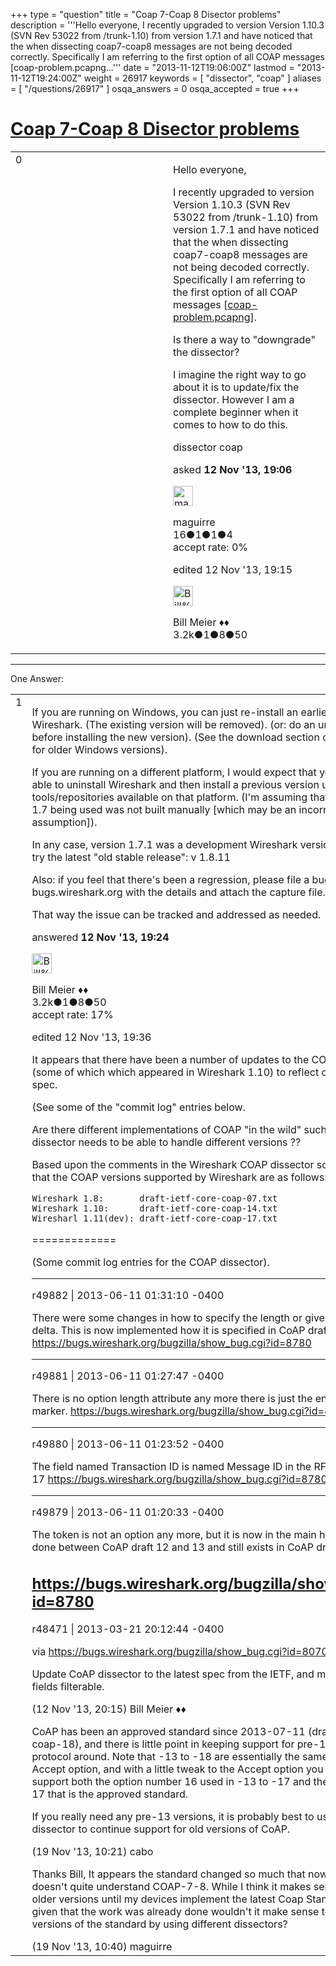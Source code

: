 +++
type = "question"
title = "Coap 7-Coap 8 Disector problems"
description = '''Hello everyone,  I recently upgraded to version Version 1.10.3 (SVN Rev 53022 from /trunk-1.10) from version 1.7.1 and have noticed that the when dissecting coap7-coap8 messages are not being decoded correctly. Specifically I am referring to the first option of all COAP messages [coap-problem.pcapng...'''
date = "2013-11-12T19:06:00Z"
lastmod = "2013-11-12T19:24:00Z"
weight = 26917
keywords = [ "dissector", "coap" ]
aliases = [ "/questions/26917" ]
osqa_answers = 0
osqa_accepted = true
+++

<div class="headNormal">

# [Coap 7-Coap 8 Disector problems](/questions/26917/coap-7-coap-8-disector-problems)

</div>

<div id="main-body">

<div id="askform">

<table id="question-table" style="width:100%;"><colgroup><col style="width: 50%" /><col style="width: 50%" /></colgroup><tbody><tr class="odd"><td style="width: 30px; vertical-align: top"><div class="vote-buttons"><div id="post-26917-score" class="post-score" title="current number of votes">0</div><div id="favorite-count" class="favorite-count"></div></div></td><td><div id="item-right"><div class="question-body"><p>Hello everyone,</p><p>I recently upgraded to version Version 1.10.3 (SVN Rev 53022 from /trunk-1.10) from version 1.7.1 and have noticed that the when dissecting coap7-coap8 messages are not being decoded correctly. Specifically I am referring to the first option of all COAP messages [<a href="https://www.dropbox.com/s/dtjspjjzod443kc/coap-problem.pcapng">coap-problem.pcapng</a>].</p><p>Is there a way to "downgrade" the dissector?</p><p>I imagine the right way to go about it is to update/fix the dissector. However I am a complete beginner when it comes to how to do this.</p></div><div id="question-tags" class="tags-container tags">dissector coap</div><div id="question-controls" class="post-controls"></div><div class="post-update-info-container"><div class="post-update-info post-update-info-user"><p>asked <strong>12 Nov '13, 19:06</strong></p><img src="https://secure.gravatar.com/avatar/84d0d36fb6753c5a4269bec6d5ec494b?s=32&amp;d=identicon&amp;r=g" class="gravatar" width="32" height="32" alt="maguirre&#39;s gravatar image" /><p>maguirre<br />
<span class="score" title="16 reputation points">16</span><span title="1 badges"><span class="badge1">●</span><span class="badgecount">1</span></span><span title="1 badges"><span class="silver">●</span><span class="badgecount">1</span></span><span title="4 badges"><span class="bronze">●</span><span class="badgecount">4</span></span><br />
<span class="accept_rate" title="Rate of the user&#39;s accepted answers">accept rate:</span> <span title="maguirre has no accepted answers">0%</span></p></div><div class="post-update-info post-update-info-edited"><p>edited 12 Nov '13, 19:15</p><img src="https://secure.gravatar.com/avatar/bfb20acfe44690473b10c7963b5d4a18?s=32&amp;d=identicon&amp;r=g" class="gravatar" width="32" height="32" alt="Bill%20Meier&#39;s gravatar image" /><p>Bill Meier ♦♦<br />
<span class="score" title="3180 reputation points"><span>3.2k</span></span><span title="1 badges"><span class="badge1">●</span><span class="badgecount">1</span></span><span title="8 badges"><span class="silver">●</span><span class="badgecount">8</span></span><span title="50 badges"><span class="bronze">●</span><span class="badgecount">50</span></span></p></div></div><div id="comments-container-26917" class="comments-container"></div><div id="comment-tools-26917" class="comment-tools"></div><div class="clear"></div><div id="comment-26917-form-container" class="comment-form-container"></div><div class="clear"></div></div></td></tr></tbody></table>

------------------------------------------------------------------------

<div class="tabBar">

<span id="sort-top"></span>

<div class="headQuestions">

One Answer:

</div>

</div>

<span id="26918"></span>

<div id="answer-container-26918" class="answer accepted-answer">

<table style="width:100%;"><colgroup><col style="width: 50%" /><col style="width: 50%" /></colgroup><tbody><tr class="odd"><td style="width: 30px; vertical-align: top"><div class="vote-buttons"><div id="post-26918-score" class="post-score" title="current number of votes">1</div></div></td><td><div class="item-right"><div class="answer-body"><p>If you are running on Windows, you can just re-install an earlier version of Wireshark. (The existing version will be removed). (or: do an uninstall first before installing the new version). (See the download section of wireshark.org for older Windows versions).</p><p>If you are running on a different platform, I would expect that you should be able to uninstall Wireshark and then install a previous version using tools/repositories available on that platform. (I'm assuming that the Wireshark 1.7 being used was not built manually [which may be an incorrect assumption]).</p><p>In any case, version 1.7.1 was a development Wireshark version; I suggest you try the latest "old stable release": v 1.8.11</p><p>Also: if you feel that there's been a regression, please file a bug report at bugs.wireshark.org with the details and attach the capture file.</p><p>That way the issue can be tracked and addressed as needed.</p></div><div class="answer-controls post-controls"></div><div class="post-update-info-container"><div class="post-update-info post-update-info-user"><p>answered <strong>12 Nov '13, 19:24</strong></p><img src="https://secure.gravatar.com/avatar/bfb20acfe44690473b10c7963b5d4a18?s=32&amp;d=identicon&amp;r=g" class="gravatar" width="32" height="32" alt="Bill%20Meier&#39;s gravatar image" /><p>Bill Meier ♦♦<br />
<span class="score" title="3180 reputation points"><span>3.2k</span></span><span title="1 badges"><span class="badge1">●</span><span class="badgecount">1</span></span><span title="8 badges"><span class="silver">●</span><span class="badgecount">8</span></span><span title="50 badges"><span class="bronze">●</span><span class="badgecount">50</span></span><br />
<span class="accept_rate" title="Rate of the user&#39;s accepted answers">accept rate:</span> <span title="Bill Meier has 31 accepted answers">17%</span></p></div><div class="post-update-info post-update-info-edited"><p>edited 12 Nov '13, 19:36</p></div></div><div id="comments-container-26918" class="comments-container"><span id="26923"></span><div id="comment-26923" class="comment"><div id="post-26923-score" class="comment-score"></div><div class="comment-text"><p>It appears that there have been a number of updates to the COAP dissector (some of which which appeared in Wireshark 1.10) to reflect changes in the spec.</p><p>(See some of the "commit log" entries below.</p><p>Are there different implementations of COAP "in the wild" such that the dissector needs to be able to handle different versions ??</p><p>Based upon the comments in the Wireshark COAP dissector source, it appears that the COAP versions supported by Wireshark are as follows:</p><pre><code>Wireshark 1.8:       draft-ietf-core-coap-07.txt
Wireshark 1.10:      draft-ietf-core-coap-14.txt
Wiresharl 1.11(dev): draft-ietf-core-coap-17.txt</code></pre><p>=============</p><p>(Some commit log entries for the COAP dissector).</p><hr /><p>r49882 | 2013-06-11 01:31:10 -0400</p><p>There were some changes in how to specify the length or give a bigger option delta. This is now implemented how it is specified in CoAP draft 17. <a href="https://bugs.wireshark.org/bugzilla/show_bug.cgi?id=8780">https://bugs.wireshark.org/bugzilla/show_bug.cgi?id=8780</a></p><hr /><p>r49881 | 2013-06-11 01:27:47 -0400</p><p>There is no option length attribute any more there is just the end of options marker. <a href="https://bugs.wireshark.org/bugzilla/show_bug.cgi?id=8780">https://bugs.wireshark.org/bugzilla/show_bug.cgi?id=8780</a></p><hr /><p>r49880 | 2013-06-11 01:23:52 -0400</p><p>The field named Transaction ID is named Message ID in the RFC draft version 17 <a href="https://bugs.wireshark.org/bugzilla/show_bug.cgi?id=8780">https://bugs.wireshark.org/bugzilla/show_bug.cgi?id=8780</a></p><hr /><p>r49879 | 2013-06-11 01:20:33 -0400</p><p>The token is not an option any more, but it is now in the main header. This was done between CoAP draft 12 and 13 and still exists in CoAP draft 17.</p><h2 id="httpsbugs.wireshark.orgbugzillashow_bug.cgiid8780"><a href="https://bugs.wireshark.org/bugzilla/show_bug.cgi?id=8780">https://bugs.wireshark.org/bugzilla/show_bug.cgi?id=8780</a></h2><p>r48471 | 2013-03-21 20:12:44 -0400</p><p>via <a href="https://bugs.wireshark.org/bugzilla/show_bug.cgi?id=8070">https://bugs.wireshark.org/bugzilla/show_bug.cgi?id=8070</a></p><p>Update CoAP dissector to the latest spec from the IETF, and make several more fields filterable.</p></div><div id="comment-26923-info" class="comment-info"><span class="comment-age">(12 Nov '13, 20:15)</span> Bill Meier ♦♦</div></div><span id="27108"></span><div id="comment-27108" class="comment"><div id="post-27108-score" class="comment-score"></div><div class="comment-text"><p>CoAP has been an approved standard since 2013-07-11 (draft-ietf-core-coap-18), and there is little point in keeping support for pre-13 versions of the protocol around. Note that -13 to -18 are essentially the same except for the Accept option, and with a little tweak to the Accept option you might even support both the option number 16 used in -13 to -17 and the option number 17 that is the approved standard.</p><p>If you really need any pre-13 versions, it is probably best to use the Lua dissector to continue support for old versions of CoAP.</p></div><div id="comment-27108-info" class="comment-info"><span class="comment-age">(19 Nov '13, 10:21)</span> cabo</div></div><span id="27109"></span><div id="comment-27109" class="comment"><div id="post-27109-score" class="comment-score"></div><div class="comment-text"><p>Thanks Bill, It appears the standard changed so much that now the dissector doesn't quite understand COAP-7-8. While I think it makes sense to stay using older versions until my devices implement the latest Coap Standard. However given that the work was already done wouldn't it make sense to support several versions of the standard by using different dissectors?</p></div><div id="comment-27109-info" class="comment-info"><span class="comment-age">(19 Nov '13, 10:40)</span> maguirre</div></div></div><div id="comment-tools-26918" class="comment-tools"></div><div class="clear"></div><div id="comment-26918-form-container" class="comment-form-container"></div><div class="clear"></div></div></td></tr></tbody></table>

</div>

<div class="paginator-container-left">

</div>

</div>

</div>

